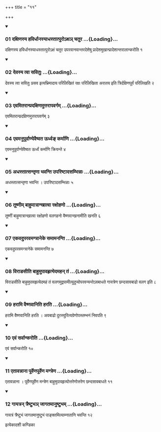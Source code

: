 +++
title = "११"

+++

<div class="js_include" includetitle="true" newlevelforh1="3" unfilled="" url="/vedAH_yajuH/taittirIyam/sUtram/ApastambaH/shrautam/vishvAsa-prastutiH/11/11/01_daxiNasya_havirdhAnasyAdhastAtpuro-xa~n_chatura.md">
<details open><summary><h3>01 दक्षिणस्य हविर्धानस्याधस्तात्पुरोऽक्षञ् चतुर ...{Loading}...</h3></summary>

दक्षिणस्य हविर्धानस्याधस्तात्पुरोऽक्षं चतुर उपरवानवान्तरदेशेषु प्रादेशमुखान्प्रादेशान्तरालान्करोति १
</details>
</div>

<div class="js_include collapsed" newlevelforh1="4" title="सर्वाष् टीकाः" url="/vedAH_yajuH/taittirIyam/sUtram/ApastambaH/shrautam/sarvASh_TIkAH/11/11/01_daxiNasya_havirdhAnasyAdhastAtpuro-xa~n_chatura.md"> </div>



<div class="js_include collapsed" newlevelforh1="4" title="मूलम्" url="/vedAH_yajuH/taittirIyam/sUtram/ApastambaH/shrautam/mUlam/11/11/01_daxiNasya_havirdhAnasyAdhastAtpuro-xa~n_chatura.md"> </div>


<div class="js_include" includetitle="true" newlevelforh1="3" unfilled="" url="/vedAH_yajuH/taittirIyam/sUtram/ApastambaH/shrautam/vishvAsa-prastutiH/11/11/02_devasya_tvA_savituH.md">
<details open><summary><h3>02 देवस्य त्वा सवितुः ...{Loading}...</h3></summary>

देवस्य त्वा सवितुः प्रसव इत्यभ्रिमादाय परिलिखितं रक्षः परिलिखिता अरातय इति त्रिर्दक्षिणपूर्वं परिलिखति २
</details>
</div>

<div class="js_include collapsed" newlevelforh1="4" title="सर्वाष् टीकाः" url="/vedAH_yajuH/taittirIyam/sUtram/ApastambaH/shrautam/sarvASh_TIkAH/11/11/02_devasya_tvA_savituH.md"> </div>



<div class="js_include collapsed" newlevelforh1="4" title="मूलम्" url="/vedAH_yajuH/taittirIyam/sUtram/ApastambaH/shrautam/mUlam/11/11/02_devasya_tvA_savituH.md"> </div>


<div class="js_include" includetitle="true" newlevelforh1="3" unfilled="" url="/vedAH_yajuH/taittirIyam/sUtram/ApastambaH/shrautam/vishvAsa-prastutiH/11/11/03_evamitarAnpradaxiNamuttarApavargam.md">
<details open><summary><h3>03 एवमितरान्प्रदक्षिणमुत्तरापवर्गम् ...{Loading}...</h3></summary>

एवमितरान्प्रदक्षिणमुत्तरापवर्गम् ३
</details>
</div>

<div class="js_include collapsed" newlevelforh1="4" title="सर्वाष् टीकाः" url="/vedAH_yajuH/taittirIyam/sUtram/ApastambaH/shrautam/sarvASh_TIkAH/11/11/03_evamitarAnpradaxiNamuttarApavargam.md"> </div>



<div class="js_include collapsed" newlevelforh1="4" title="मूलम्" url="/vedAH_yajuH/taittirIyam/sUtram/ApastambaH/shrautam/mUlam/11/11/03_evamitarAnpradaxiNamuttarApavargam.md"> </div>


<div class="js_include" includetitle="true" newlevelforh1="3" unfilled="" url="/vedAH_yajuH/taittirIyam/sUtram/ApastambaH/shrautam/vishvAsa-prastutiH/11/11/04_evamanupUrvANyevaiShvata_Urdhva~N_karmANi.md">
<details open><summary><h3>04 एवमनुपूर्वाण्येवैष्वत ऊर्ध्वङ् कर्माणि ...{Loading}...</h3></summary>

एवमनुपूर्वाण्येवैष्वत ऊर्ध्वं कर्माणि क्रियन्ते ४
</details>
</div>

<div class="js_include collapsed" newlevelforh1="4" title="सर्वाष् टीकाः" url="/vedAH_yajuH/taittirIyam/sUtram/ApastambaH/shrautam/sarvASh_TIkAH/11/11/04_evamanupUrvANyevaiShvata_Urdhva~N_karmANi.md"> </div>



<div class="js_include collapsed" newlevelforh1="4" title="मूलम्" url="/vedAH_yajuH/taittirIyam/sUtram/ApastambaH/shrautam/mUlam/11/11/04_evamanupUrvANyevaiShvata_Urdhva~N_karmANi.md"> </div>


<div class="js_include" includetitle="true" newlevelforh1="3" unfilled="" url="/vedAH_yajuH/taittirIyam/sUtram/ApastambaH/shrautam/vishvAsa-prastutiH/11/11/05_adhastAtsantRNA_bhavanti_upariShTAdasambhinnAH.md">
<details open><summary><h3>05 अधस्तात्सन्तृणा भवन्ति उपरिष्टादसम्भिन्नाः ...{Loading}...</h3></summary>

अधस्तात्सन्तृणा भवन्ति । उपरिष्टादसम्भिन्नाः ५
</details>
</div>

<div class="js_include collapsed" newlevelforh1="4" title="सर्वाष् टीकाः" url="/vedAH_yajuH/taittirIyam/sUtram/ApastambaH/shrautam/sarvASh_TIkAH/11/11/05_adhastAtsantRNA_bhavanti_upariShTAdasambhinnAH.md"> </div>



<div class="js_include collapsed" newlevelforh1="4" title="मूलम्" url="/vedAH_yajuH/taittirIyam/sUtram/ApastambaH/shrautam/mUlam/11/11/05_adhastAtsantRNA_bhavanti_upariShTAdasambhinnAH.md"> </div>


<div class="js_include" includetitle="true" newlevelforh1="3" unfilled="" url="/vedAH_yajuH/taittirIyam/sUtram/ApastambaH/shrautam/vishvAsa-prastutiH/11/11/06_tUShNIm_bAhumAtrAnkhAtvA_raxohaNo.md">
<details open><summary><h3>06 तूष्णीम् बाहुमात्रान्खात्वा रक्षोहणो ...{Loading}...</h3></summary>

तूष्णीं बाहुमात्रान्खात्वा रक्षोहणो वलगहनो वैष्णवान्खनामीति खनति ६
</details>
</div>

<div class="js_include collapsed" newlevelforh1="4" title="सर्वाष् टीकाः" url="/vedAH_yajuH/taittirIyam/sUtram/ApastambaH/shrautam/sarvASh_TIkAH/11/11/06_tUShNIm_bAhumAtrAnkhAtvA_raxohaNo.md"> </div>



<div class="js_include collapsed" newlevelforh1="4" title="मूलम्" url="/vedAH_yajuH/taittirIyam/sUtram/ApastambaH/shrautam/mUlam/11/11/06_tUShNIm_bAhumAtrAnkhAtvA_raxohaNo.md"> </div>


<div class="js_include" includetitle="true" newlevelforh1="3" unfilled="" url="/vedAH_yajuH/taittirIyam/sUtram/ApastambaH/shrautam/vishvAsa-prastutiH/11/11/07_ekavaduparavamantrAneke_samAmananti.md">
<details open><summary><h3>07 एकवदुपरवमन्त्रानेके समामनन्ति ...{Loading}...</h3></summary>

एकवदुपरवमन्त्रानेके समामनन्ति ७
</details>
</div>

<div class="js_include collapsed" newlevelforh1="4" title="सर्वाष् टीकाः" url="/vedAH_yajuH/taittirIyam/sUtram/ApastambaH/shrautam/sarvASh_TIkAH/11/11/07_ekavaduparavamantrAneke_samAmananti.md"> </div>



<div class="js_include collapsed" newlevelforh1="4" title="मूलम्" url="/vedAH_yajuH/taittirIyam/sUtram/ApastambaH/shrautam/mUlam/11/11/07_ekavaduparavamantrAneke_samAmananti.md"> </div>


<div class="js_include" includetitle="true" newlevelforh1="3" unfilled="" url="/vedAH_yajuH/taittirIyam/sUtram/ApastambaH/shrautam/vishvAsa-prastutiH/11/11/08_virADasIti_bAhumupAvahRtyedamahan_taM.md">
<details open><summary><h3>08 विराडसीति बाहुमुपावहृत्येदमहन् तं ...{Loading}...</h3></summary>

विराडसीति बाहुमुपावहृत्येदमहं तं वलगमुद्वपामीत्युदुप्योपरवन्यन्तेऽवबाधते गायत्रेण छन्दसावबाढो वलग इति ८
</details>
</div>

<div class="js_include collapsed" newlevelforh1="4" title="सर्वाष् टीकाः" url="/vedAH_yajuH/taittirIyam/sUtram/ApastambaH/shrautam/sarvASh_TIkAH/11/11/08_virADasIti_bAhumupAvahRtyedamahan_taM.md"> </div>



<div class="js_include collapsed" newlevelforh1="4" title="मूलम्" url="/vedAH_yajuH/taittirIyam/sUtram/ApastambaH/shrautam/mUlam/11/11/08_virADasIti_bAhumupAvahRtyedamahan_taM.md"> </div>


<div class="js_include" includetitle="true" newlevelforh1="3" unfilled="" url="/vedAH_yajuH/taittirIyam/sUtram/ApastambaH/shrautam/vishvAsa-prastutiH/11/11/09_harAmi_vaiShNavAniti_harati.md">
<details open><summary><h3>09 हरामि वैष्णवानिति हरति ...{Loading}...</h3></summary>

हरामि वैष्णवानिति हरति । अवबाढो दुरस्युरित्यग्रेणोपस्तम्भनं निवपति ९
</details>
</div>

<div class="js_include collapsed" newlevelforh1="4" title="सर्वाष् टीकाः" url="/vedAH_yajuH/taittirIyam/sUtram/ApastambaH/shrautam/sarvASh_TIkAH/11/11/09_harAmi_vaiShNavAniti_harati.md"> </div>



<div class="js_include collapsed" newlevelforh1="4" title="मूलम्" url="/vedAH_yajuH/taittirIyam/sUtram/ApastambaH/shrautam/mUlam/11/11/09_harAmi_vaiShNavAniti_harati.md"> </div>


<div class="js_include" includetitle="true" newlevelforh1="3" unfilled="" url="/vedAH_yajuH/taittirIyam/sUtram/ApastambaH/shrautam/vishvAsa-prastutiH/11/11/10_evaM_sarvAnkaroti.md">
<details open><summary><h3>10 एवं सर्वान्करोति ...{Loading}...</h3></summary>

एवं सर्वान्करोति १०
</details>
</div>

<div class="js_include collapsed" newlevelforh1="4" title="सर्वाष् टीकाः" url="/vedAH_yajuH/taittirIyam/sUtram/ApastambaH/shrautam/sarvASh_TIkAH/11/11/10_evaM_sarvAnkaroti.md"> </div>



<div class="js_include collapsed" newlevelforh1="4" title="मूलम्" url="/vedAH_yajuH/taittirIyam/sUtram/ApastambaH/shrautam/mUlam/11/11/10_evaM_sarvAnkaroti.md"> </div>


<div class="js_include" includetitle="true" newlevelforh1="3" unfilled="" url="/vedAH_yajuH/taittirIyam/sUtram/ApastambaH/shrautam/vishvAsa-prastutiH/11/11/11_etAvannAnA_pUrveNapUrveNa_mantreNa.md">
<details open><summary><h3>11 एतावन्नाना पूर्वेणपूर्वेण मन्त्रेण ...{Loading}...</h3></summary>

एतावन्नाना । पूर्वेणपूर्वेण मन्त्रेण बाहुमुपावहृत्योत्तरेणोत्तरेण छन्दसावबाधते ११
</details>
</div>

<div class="js_include collapsed" newlevelforh1="4" title="सर्वाष् टीकाः" url="/vedAH_yajuH/taittirIyam/sUtram/ApastambaH/shrautam/sarvASh_TIkAH/11/11/11_etAvannAnA_pUrveNapUrveNa_mantreNa.md"> </div>



<div class="js_include collapsed" newlevelforh1="4" title="मूलम्" url="/vedAH_yajuH/taittirIyam/sUtram/ApastambaH/shrautam/mUlam/11/11/11_etAvannAnA_pUrveNapUrveNa_mantreNa.md"> </div>


<div class="js_include" includetitle="true" newlevelforh1="3" unfilled="" url="/vedAH_yajuH/taittirIyam/sUtram/ApastambaH/shrautam/vishvAsa-prastutiH/11/11/12_gAyatran_traiShTubha~n_jAgatamAnuShTubham.md">
<details open><summary><h3>12 गायत्रन् त्रैष्टुभञ् जागतमानुष्टुभम् ...{Loading}...</h3></summary>

गायत्रं त्रैष्टुभं जागतमानुष्टुभं पाङ्क्तमित्याम्नातानि भवन्ति १२
</details>
</div>

<div class="js_include collapsed" newlevelforh1="4" title="सर्वाष् टीकाः" url="/vedAH_yajuH/taittirIyam/sUtram/ApastambaH/shrautam/sarvASh_TIkAH/11/11/12_gAyatran_traiShTubha~n_jAgatamAnuShTubham.md"> </div>



<div class="js_include collapsed" newlevelforh1="4" title="मूलम्" url="/vedAH_yajuH/taittirIyam/sUtram/ApastambaH/shrautam/mUlam/11/11/12_gAyatran_traiShTubha~n_jAgatamAnuShTubham.md"> </div>





  
इत्येकादशी कण्डिका 
